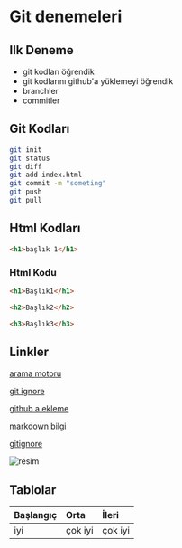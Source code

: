 # Git denemeleri

## Ilk Deneme

- git kodları öğrendik
- git kodlarını github'a yüklemeyi öğrendik 
- branchler 
- commitler

## Git Kodları

```sh
git init
git status
git diff
git add index.html
git commit -m "someting"
git push
git pull 
```

## Html Kodları

```html 
<h1>başlık 1</h1>
```
### Html Kodu

```html
<h1>Başlık1</h1>

<h2>Başlık2</h2>

<h3>Başlık3</h3>
```
## Linkler

[arama motoru](https://google.com)

[git ignore](https://app.patika.dev/courses/git/gitignore-dosyasi-ne-i%CC%87se-yarar-nasil-kullaniriz)

[github a ekleme](https://app.patika.dev/courses/git/githuba-projemizin-eklenmesi-ve-diger-repo-hosting-web-platformlari)

[markdown bilgi](https://app.patika.dev/courses/git/markdown-nedir-nasil-kullaniriz-)

[gitignore](.gitignore)

![resim ](https://picsum.photos/200/300)

## Tablolar

| Başlangıç | Orta | İleri|
| :--- | :---| :--- |
| iyi | çok iyi | çok iyi |

